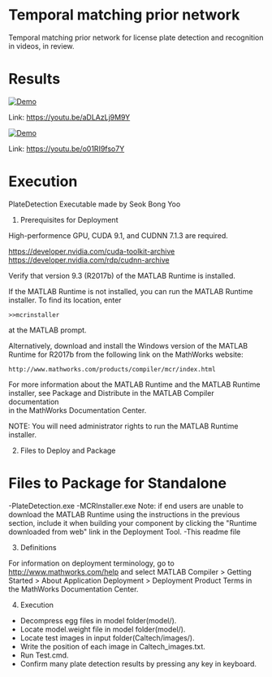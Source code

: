 # Temporal matching prior network
Temporal matching prior network for license plate detection and recognition in videos, in review.

# Results
[![Demo](https://img.youtube.com/vi/aDLAzLj9M9Y/0.jpg)](https://youtu.be/aDLAzLj9M9Y)

Link: https://youtu.be/aDLAzLj9M9Y

[![Demo](https://img.youtube.com/vi/o01RI9fso7Y/0.jpg)](https://youtu.be/o01RI9fso7Y)

Link: https://youtu.be/o01RI9fso7Y

# Execution
PlateDetection Executable made by Seok Bong Yoo

1. Prerequisites for Deployment 

High-performence GPU, CUDA 9.1, and CUDNN 7.1.3 are required.

https://developer.nvidia.com/cuda-toolkit-archive 
https://developer.nvidia.com/rdp/cudnn-archive

Verify that version 9.3 (R2017b) of the MATLAB Runtime is installed.   

If the MATLAB Runtime is not installed, you can run the MATLAB Runtime installer.
To find its location, enter
  
    >>mcrinstaller
      
at the MATLAB prompt.

Alternatively, download and install the Windows version of the MATLAB Runtime for R2017b 
from the following link on the MathWorks website:

    http://www.mathworks.com/products/compiler/mcr/index.html
   
For more information about the MATLAB Runtime and the MATLAB Runtime installer, see 
Package and Distribute in the MATLAB Compiler documentation  
in the MathWorks Documentation Center.    

NOTE: You will need administrator rights to run the MATLAB Runtime installer. 


2. Files to Deploy and Package

Files to Package for Standalone 
================================
-PlateDetection.exe
-MCRInstaller.exe 
    Note: if end users are unable to download the MATLAB Runtime using the
    instructions in the previous section, include it when building your 
    component by clicking the "Runtime downloaded from web" link in the
    Deployment Tool.
-This readme file 

3. Definitions

For information on deployment terminology, go to
http://www.mathworks.com/help and select MATLAB Compiler >
Getting Started > About Application Deployment >
Deployment Product Terms in the MathWorks Documentation
Center.

4. Execution

- Decompress egg files in model folder(model/).
- Locate model.weight file in model folder(model/).
- Locate test images in input folder(Caltech/images/).
- Write the position of each image in Caltech_images.txt.
- Run Test.cmd.
- Confirm many plate detection results by pressing any key in keyboard.


